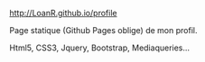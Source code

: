 http://LoanR.github.io/profile

Page statique (Github Pages oblige) de mon profil.

Html5, CSS3, Jquery, Bootstrap, Mediaqueries...
